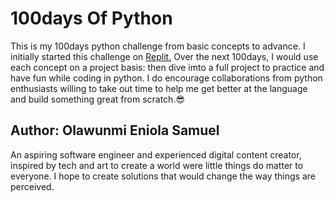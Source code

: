# 100days Of Python

This is my 100days python challenge from basic concepts to advance. I initially started this challenge on <a href ="https://replit.com/@cliqueengagemen">Replit.</a>
Over the next 100days, I would use each concept on a project basis: then dive imto a full project to practice and have fun while coding in python.
I do encourage collaborations from python enthusiasts willing to take out time to help me get better at the language and build something great from scratch.😎
<h2>Author: Olawunmi Eniola Samuel</h2>
An aspiring software engineer and experienced digital content creator, inspired by tech and art to create a world were little things do matter to everyone. I hope to create 
solutions that would change the way things are perceived.
